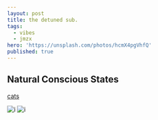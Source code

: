 ```yaml
---
layout: post
title: the detuned sub.
tags:
  - vibes
  - jmzx
hero: 'https://unsplash.com/photos/hcmX4pgVhfQ'
published: true
---
```

## Natural Conscious States


[cats](_posts/2019-01-01-cats.md)

![i](assets/img/dactl.png)
![i](https://octodex.github.com/images/yaktocat.png)
